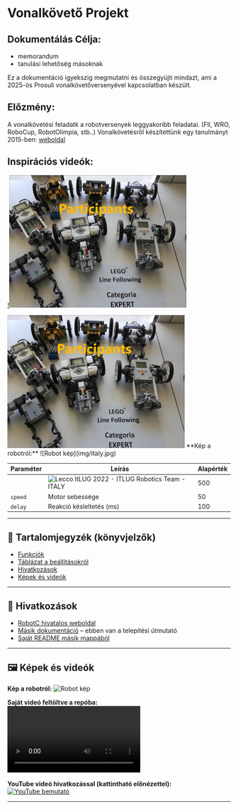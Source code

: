 # Vonalkövető Projekt

## Dokumentálás Célja: 
- memorandum
- tanulási lehetőség másoknak

Ez a dokumentáció igyekszig megmutatni és összegyüjti mindazt, ami a 2025-ös Prosuli vonalkövetőversenyével kapcsolatban készült.

## Előzmény:
A vonalkövetési feladatk a robotversenyek leggyakoribb feladatai. (Fll, WRO, RoboCup, RobotOlimpia, stb..) 
Vonalkövetésről készítettünk egy tanulmányt 2015-ben: [weboldal](http://users.atw.hu/vonalkovetes)

## Inspirációs videók:

[!<img src="img/italy.jpg" alt="Robot kép" width="400">](https://youtu.be/MHesNWMKTPU)

<img src="img/italy.jpg" alt="Robot kép" width="400">
**Kép a robotról:**
![Robot kép](img/italy.jpg)

| Paraméter      | Leírás                   | Alapérték |
|----------------|--------------------------|-----------|
|     |![Lecco ItLUG 2022 - ITLUG Robotics Team - ITALY](https://youtu.be/MHesNWMKTPU) | 500       |
| `speed`        | Motor sebessége          | 50        |
| `delay`        | Reakció késleltetés (ms) | 100       |

---

## 📑 Tartalomjegyzék (könyvjelzők)

- [Funkciók](#-funkciók)  
- [Táblázat a beállításokról](#-táblázat-a-beállításokról)  
- [Hivatkozások](#-hivatkozások)  
- [Képek és videók](#-képek-és-videók)  

---

## 🔗 Hivatkozások

- [RobotC hivatalos weboldal](https://www.robotc.net/)  
- [Másik dokumentáció](docs/setup.md) – ebben van a telepítési útmutató  
- [Saját README másik mappából](docs/README.md)  

---

## 🖼️ Képek és videók

**Kép a robotról:**
![Robot kép](images/robot.jpg)

**Saját videó feltöltve a repóba:**
![Demo videó](videos/demo.mp4)

**YouTube videó hivatkozással (kattintható előnézettel):**
[![YouTube bemutató](images/thumbnail.png)](https://www.youtube.com/watch?v=dQw4w9WgXcQ)

---

